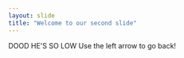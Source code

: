 ```yaml
---
layout: slide
title: "Welcome to our second slide"
---
```

DOOD HE'S SO LOW
Use the left arrow to go back!
